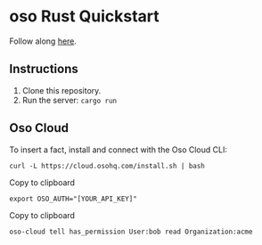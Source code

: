 # oso Rust Quickstart

Follow along [here](https://docs.osohq.com/getting-started/quickstart.html).

## Instructions

1. Clone this repository.
2. Run the server: `cargo run`

## Oso Cloud

To insert a fact, install and connect with the Oso Cloud CLI:
```
curl -L https://cloud.osohq.com/install.sh | bash
```

Copy to clipboard
```
export OSO_AUTH="[YOUR_API_KEY]"
```
Copy to clipboard

```
oso-cloud tell has_permission User:bob read Organization:acme
```
